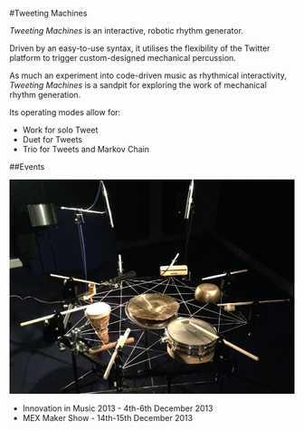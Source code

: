 #Tweeting Machines

*Tweeting Machines* is an interactive, robotic rhythm generator.

Driven by an easy-to-use syntax, it utilises the flexibility of the Twitter platform to trigger custom-designed 
mechanical percussion.

As much an experiment into code-driven music as rhythmical interactivity, *Tweeting Machines* is a sandpit for 
exploring the work of mechanical rhythm generation.

Its operating modes allow for:

- Work for solo Tweet
- Duet for Tweets
- Trio for Tweets and Markov Chain

##Events

![Machine](https://github.com/robbell/drum-score/raw/master/docs/machine.jpg)

- Innovation in Music 2013 - 4th-6th December 2013
- MEX Maker Show - 14th-15th December 2013
